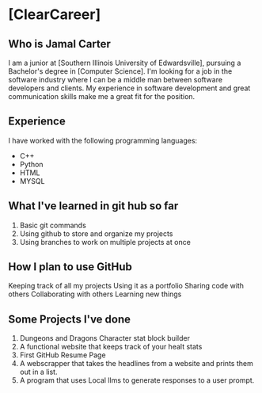 # [ClearCareer]

## Who is Jamal Carter
I am a junior at [Southern Illinois University of Edwardsville], pursuing a Bachelor's degree in [Computer Science]. I'm looking for a job in the software industry where I can be a middle man between software developers and clients. My experience in software development and great communication skills make me a great fit for the position. 

## Experience
I have worked with the following programming languages:
- C++
- Python
- HTML
- MYSQL

## What I've learned in git hub so far
1. Basic git commands
2. Using github to store and organize my projects
3. Using branches to work on multiple projects at once

## How I plan to use GitHub
Keeping track of all my projects
Using it as a portfolio
Sharing code with others
Collaborating with others
Learning new things

## Some Projects I've done 
1. Dungeons and Dragons Character stat block builder
2. A functional website that keeps track of your healt stats
3. First GitHub Resume Page
4. A webscrapper that takes the headlines from a website and prints them out in a list.
5. A program that uses Local llms to generate responses to a user prompt.



	

 


